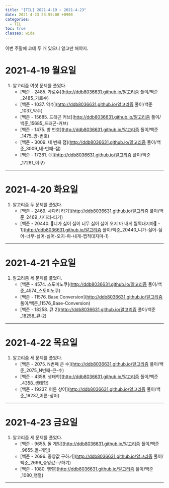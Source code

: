 ```yaml
---
title: "[TIL] 2021-4-19 ~ 2021-4-23"
date: 2021-4-23 23:55:00 +0900
categories:
  - TIL
toc: true
classes: wide
---
```


이번 주말에 코테 두 개 있으니 알고만 해야지.

# 2021-4-19 월요일

1. 알고리즘 여섯 문제를 풀었다.
    - [백준 - 2485. 가로수](http://ddb8036631.github.io/알고리즘 풀이/백준_2485_가로수)
    - [백준 - 1037. 약수](http://ddb8036631.github.io/알고리즘 풀이/백준_1037_약수)
    - [백준 - 15685. 드래곤 커브](http://ddb8036631.github.io/알고리즘 풀이/백준_15685_드래곤-커브)
    - [백준 - 1475. 방 번호](http://ddb8036631.github.io/알고리즘 풀이/백준_1475_방-번호)
    - [백준 - 3009. 네 번째 점](http://ddb8036631.github.io/알고리즘 풀이/백준_3009_네-번째-점)
    - [백준 - 17281. ⚾](http://ddb8036631.github.io/알고리즘 풀이/백준_17281_야구)

---

# 2021-4-20 화요일

1. 알고리즘 두 문제를 풀었다.
    - [백준 - 2469. 사다리 타기](http://ddb8036631.github.io/알고리즘 풀이/백준_2469_사다리-타기)
    - [백준 - 20440. 🎵니가 싫어 싫어 너무 싫어 싫어 오지 마 내게 찝쩍대지마🎵 - 1](http://ddb8036631.github.io/알고리즘 풀이/백준_20440_니가-싫어-싫어-너무-싫어-싫어-오지-마-내게-찝적대지마-1)

---

# 2021-4-21 수요일

1. 알고리즘 세 문제를 풀었다.
    - [백준 - 4574. 스도미노쿠](http://ddb8036631.github.io/알고리즘 풀이/백준_4574_스도미노쿠)
    - [백준 - 11576. Base Conversion](http://ddb8036631.github.io/알고리즘 풀이/백준_11576_Base-Conversion)
    - [백준 - 18258. 큐 2](http://ddb8036631.github.io/알고리즘 풀이/백준_18258_큐-2)

---

# 2021-4-22 목요일

1. 알고리즘 세 문제를 풀었다.
    - [백준 - 2075. N번째 큰 수](http://ddb8036631.github.io/알고리즘 풀이/백준_2075_N번째-큰-수)
    - [백준 - 4358. 생태학](http://ddb8036631.github.io/알고리즘 풀이/백준_4358_생태학)
    - [백준 - 19237. 어른 상어](http://ddb8036631.github.io/알고리즘 풀이/백준_19237_어른-상어)

---

# 2021-4-23 금요일

1. 알고리즘 세 문제를 풀었다.
    - [백준 - 9655. 돌 게임](http://ddb8036631.github.io/알고리즘 풀이/백준_9655_돌-게임)
    - [백준 - 2696. 중앙값 구하기](http://ddb8036631.github.io/알고리즘 풀이/백준_2696_중앙값-구하기)
    - [백준 - 1080. 행렬](http://ddb8036631.github.io/알고리즘 풀이/백준_1080_행렬)

---